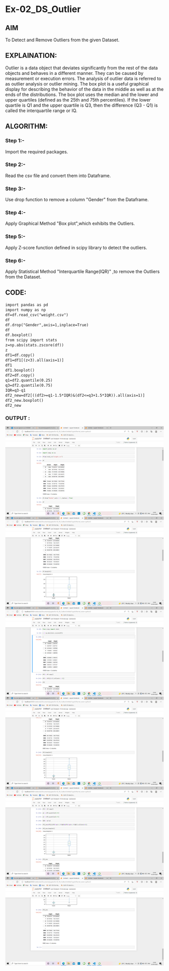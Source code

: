 # Ex-02_DS_Outlier

## AIM

To Detect and Remove Outliers from the given Dataset.

## EXPLAINATION:

Outlier is a data object that deviates significantly from the rest of the data objects and behaves in a different manner. They can be caused by measurement or execution errors. The analysis of outlier data is referred to as outlier analysis or outlier mining. The box plot is a useful graphical display for describing the behavior of the data in the middle as well as at the ends of the distributions. The box plot uses the median and the lower and upper quartiles (defined as the 25th and 75th percentiles). If the lower quartile is Q1 and the upper quartile is Q3, then the difference (Q3 - Q1) is called the interquartile range or IQ.

## ALGORITHM:

### Step 1:-

Import the required packages.

### Step 2:-

Read the csv file and convert them into Dataframe.

### Step 3:-

Use drop function to remove a column "Gender" from the Dataframe.

### Step 4:-

Apply Graphical Method "Box plot",which exhibits the Outliers.

### Step 5:-

Apply Z-score function defined in scipy library to detect the outliers.

### Step 6:-

Apply Statistical Method "Interquartile Range(IQR)" ,to remove the Outliers from the Dataset.

## CODE:

~~~
import pandas as pd 
import numpy as np
df=df.read_csv("weight.csv")
df
df.drop("Gender",axis=1,inplace=True)
df
df.boxplot()
from scipy import stats
z=np.abs(stats.zscore(df))
z
df1=df.copy()
df1=df1[(z<3).all(axis=1)]
df1
df1.boxplot()
df2=df.copy()
q1=df2.quantile(0.25)
q3=df2.quantile(0.75)
IQR=q3-q1
df2_new=df2[((df2>=q1-1.5*IQR)&(df2<=q3+1.5*IQR)).all(axis=1)]
df2_new.boxplot()
df2_new
~~~

### OUTPUT :

![output](.//W1.PNG)
![output](.//W2.PNG)
![output](.//W3.PNG)
![output](.//W4.PNG)
![output](.//W5.PNG)
![output](.//W6.PNG)

